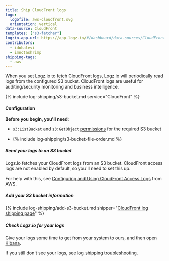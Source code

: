 ```yaml
---
title: Ship CloudFront logs
logo:
  logofile: aws-cloudfront.svg
  orientation: vertical
data-source: CloudFront
templates: ["s3-fetcher"]
logzio-app-url: https://app.logz.io/#/dashboard/data-sources/CloudFront
contributors:
  - idohalevi
  - imnotashrimp
shipping-tags:
  - aws
---
```


When you set Logz.io to fetch CloudFront logs, Logz.io will periodically read logs from the configured S3 bucket.
CloudFront logs are useful for auditing/security monitoring and business intelligence.

{% include log-shipping/s3-bucket.md service="CloudFront" %}

#### Configuration

**Before you begin, you'll need**:

* `s3:ListBucket` and `s3:GetObject` [permissions](https://support.logz.io/hc/en-us/articles/209486129-Troubleshooting-AWS-IAM-Configuration-for-retrieving-logs-from-a-S3-Bucket) for the required S3 bucket

* {% include log-shipping/s3-bucket-file-order.md %}

<div class="tasklist">

##### Send your logs to an S3 bucket

Logz.io fetches your CloudFront logs from an S3 bucket.
CloudFront access logs are not enabled by default, so you'll need to set this up.

For help with this, see [Configuring and Using CloudFront Access Logs](https://docs.aws.amazon.com/AmazonCloudFront/latest/DeveloperGuide/AccessLogs.html) from AWS.

##### Add your S3 bucket information

<!-- logzio-inject:aws:cloudfront -->

{% include log-shipping/add-s3-bucket.md shipper="[CloudFront log shipping page](https://app.logz.io/#/dashboard/data-sources/CloudFront)" %}

##### Check Logz.io for your logs

Give your logs some time to get from your system to ours, and then open [Kibana](https://app.logz.io/#/dashboard/kibana).

If you still don't see your logs, see [log shipping troubleshooting]({{site.baseurl}}/user-guide/log-shipping/log-shipping-troubleshooting.html).

</div>
